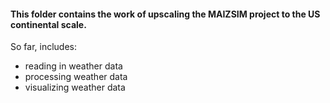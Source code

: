 #### This folder contains the work of upscaling the MAIZSIM project to the US continental scale.

So far, includes:
- reading in weather data
- processing weather data
- visualizing weather data
